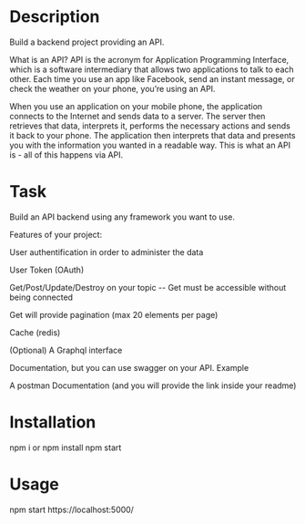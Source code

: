 # Description

Build a backend project providing an API.

What is an API? API is the acronym for Application Programming Interface, which is a software intermediary that allows two applications to talk to each other. Each time you use an app like Facebook, send an instant message, or check the weather on your phone, you’re using an API.

When you use an application on your mobile phone, the application connects to the Internet and sends data to a server. The server then retrieves that data, interprets it, performs the necessary actions and sends it back to your phone. The application then interprets that data and presents you with the information you wanted in a readable way. This is what an API is - all of this happens via API.

# Task

Build an API backend using any framework you want to use.

Features of your project:

User authentification in order to administer the data

User Token (OAuth)

Get/Post/Update/Destroy on your topic -- Get must be accessible without being connected

Get will provide pagination (max 20 elements per page)

Cache (redis)

(Optional) A Graphql interface

Documentation, but you can use swagger on your API. Example

A postman Documentation (and you will provide the link inside your readme)

# Installation
npm i or npm install
npm start

# Usage
npm start
https://localhost:5000/